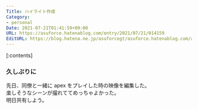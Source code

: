 ```yaml
---
Title: ハイライト作成
Category:
- personal
Date: 2021-07-21T01:41:59+09:00
URL: https://asuforce.hatenablog.com/entry/2021/07/21/014159
EditURL: https://blog.hatena.ne.jp/asuforcegt/asuforce.hatenablog.com/atom/entry/26006613788904482
---
```


[:contents]

### 久しぶりに

先日、同僚と一緒に apex をプレイした時の映像を編集した。  
楽しそうなシーンが撮れててめっちゃよかった。  
明日共有しよう。


